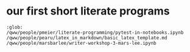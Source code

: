 # our first short literate programs

```{toctree} 
:glob:
/qww/people/pmeier/literate-programming/pytest-in-notebooks.ipynb
/qww/people/pearu/latex_in_markdown/basic_latex_template.md
/qww/people/marsbarlee/writer-workshop-3-mars-lee.ipynb
```